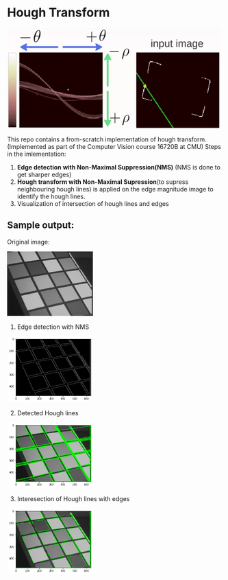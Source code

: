 # Hough Transform
<img align="center" src="data/handout/ht.gif" width="500">

This repo contains a from-scratch implementation of hough transform. (Implemented as part of the Computer Vision course 16720B at CMU)
Steps in the imlementation:
1. **Edge detection with Non-Maximal Suppression(NMS)** (NMS is done to get sharper edges) 
2. **Hough transform with Non-Maximal Supression**(to supress neighbouring hough lines) is applied on the edge magnitude image to identify the hough lines.
3. Visualization of intersection of hough lines and edges



## Sample output:
Original image:

<img src="data/img01.jpg" alt="img01" width="200"/>

1. Edge detection with NMS

 <img src="edgenms_results/01.png" alt="img01" width="200"/>

2. Detected Hough lines

<img src="houglines_results/01.png" alt="img01" width="200"/> 

3. Interesection of Hough lines with edges

<img src="final_results/0.png" alt="img01" width="200"/>

